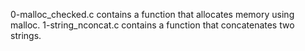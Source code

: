 0-malloc_checked.c contains a  function that allocates memory using malloc.
1-string_nconcat.c contains a function that concatenates two strings.

